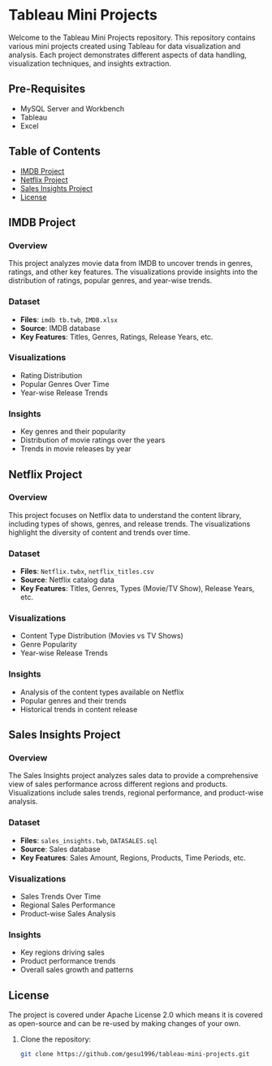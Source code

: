 # Tableau Mini Projects

Welcome to the Tableau Mini Projects repository. This repository contains various mini projects created using Tableau for data visualization and analysis. Each project demonstrates different aspects of data handling, visualization techniques, and insights extraction.

## Pre-Requisites
- MySQL Server and Workbench
- Tableau
- Excel

## Table of Contents

- [IMDB Project](#imdb-project)
- [Netflix Project](#netflix-project)
- [Sales Insights Project](#sales-insights-project)
- [License](#license)

## IMDB Project

### Overview
This project analyzes movie data from IMDB to uncover trends in genres, ratings, and other key features. The visualizations provide insights into the distribution of ratings, popular genres, and year-wise trends.

### Dataset
- **Files**: `imdb tb.twb`, `IMDB.xlsx`
- **Source**: IMDB database
- **Key Features**: Titles, Genres, Ratings, Release Years, etc.

### Visualizations
- Rating Distribution
- Popular Genres Over Time
- Year-wise Release Trends

### Insights
- Key genres and their popularity
- Distribution of movie ratings over the years
- Trends in movie releases by year

## Netflix Project

### Overview
This project focuses on Netflix data to understand the content library, including types of shows, genres, and release trends. The visualizations highlight the diversity of content and trends over time.

### Dataset
- **Files**: `Netflix.twbx`, `netflix_titles.csv`
- **Source**: Netflix catalog data
- **Key Features**: Titles, Genres, Types (Movie/TV Show), Release Years, etc.

### Visualizations
- Content Type Distribution (Movies vs TV Shows)
- Genre Popularity
- Year-wise Release Trends

### Insights
- Analysis of the content types available on Netflix
- Popular genres and their trends
- Historical trends in content release

## Sales Insights Project

### Overview
The Sales Insights project analyzes sales data to provide a comprehensive view of sales performance across different regions and products. Visualizations include sales trends, regional performance, and product-wise analysis.

### Dataset
- **Files**: `sales_insights.twb`, `DATASALES.sql`
- **Source**: Sales database
- **Key Features**: Sales Amount, Regions, Products, Time Periods, etc.

### Visualizations
- Sales Trends Over Time
- Regional Sales Performance
- Product-wise Sales Analysis

### Insights
- Key regions driving sales
- Product performance trends
- Overall sales growth and patterns

## License
The project is covered under Apache License 2.0 which means it is covered as open-source and can be re-used by making changes of your own.


1. Clone the repository:
   
   ```bash
   git clone https://github.com/gesu1996/tableau-mini-projects.git
